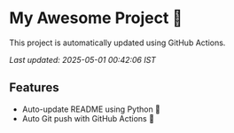# My Awesome Project 🚀

This project is automatically updated using GitHub Actions.

_Last updated: 2025-05-01 00:42:06 IST_

## Features
- Auto-update README using Python 🐍
- Auto Git push with GitHub Actions 🤖
